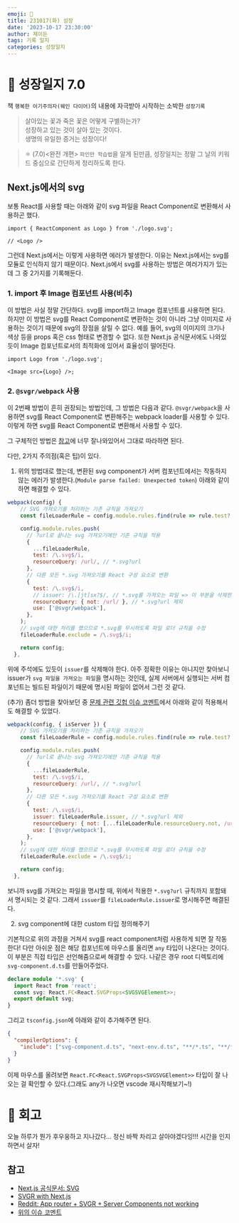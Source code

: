 ```yaml
---
emoji: 🌱
title: 231017(화) 성장
date: '2023-10-17 23:30:00'
author: 제이든
tags: 기록 일지
categories: 성장일지
---
```


# 🚤 성장일지 7.0

책 `행복한 이기주의자(웨인 다이어)`의 내용에 자극받아 시작하는 소박한 `성장기록`

> 살아있는 꽃과 죽은 꽃은 어떻게 구별하는가?<br/>
> 성장하고 있는 것이 살아 있는 것이다.<br/>
> 생명의 유일한 증거는 성장이다!

> ⚛ (7.0)<완전 개편> `파인만 학습법`을 알게 된만큼, 성장일지는 정말 그 날의 키워드 중심으로 간단하게 정리하도록 한다.

## Next.js에서의 svg

보통 React를 사용할 때는 아래와 같이 svg 파일을 React Component로 변환해서 사용하곤 했다.

```tsx
import { ReactComponent as Logo } from './logo.svg';

// <Logo />
```

그런데 Next.js에서는 이렇게 사용하면 에러가 발생한다. 이유는 Next.js에서는 svg를 모듈로 인식하지 않기 때문이다. Next.js에서 svg를 사용하는 방법은 여러가지가 있는데 그 중 2가지를 기록해둔다.

### 1. import 후 Image 컴포넌트 사용(비추)

이 방법은 사실 정말 간단하다. svg를 import하고 Image 컴포넌트를 사용하면 된다. 하지만 이 방법은 svg를 React Component로 변환하는 것이 아니라 그냥 이미지로 사용하는 것이기 때문에 svg의 장점을 살릴 수 없다. 예를 들어, svg의 이미지의 크기나 색상 등을 props 혹은 css 형태로 변경할 수 없다. 또한 Next.js 공식문서에도 나와있듯이 Image 컴포넌트로서의 최적화에 있어서 효율성이 떨어진다.

```tsx
import Logo from './logo.svg';

<Image src={Logo} />;
```

### 2. `@svgr/webpack` 사용

이 2번째 방법이 흔히 권장되는 방법인데, 그 방법은 다음과 같다. `@svgr/webpack`을 사용하면 svg를 React Component로 변환해주는 webpack loader를 사용할 수 있다. 이렇게 하면 svg를 React Component로 변환해서 사용할 수 있다.

그 구체적인 방법은 [참고](https://react-svgr.com/docs/next/)에 너무 잘나와있어서 그대로 따라하면 된다.

다만, 2가지 주의점(혹은 팁)이 있다.

1. 위의 방법대로 했는데, 변환된 svg component가 서버 컴포넌트에서는 작동하지 않는 에러가 발생한다.(`Module parse failed: Unexpected token`) 아래와 같이 하면 해결할 수 있다.

```js
webpack(config) {
    // SVG 가져오기를 처리하는 기존 규칙을 가져오기
    const fileLoaderRule = config.module.rules.find(rule => rule.test?.test?.('.svg'));

    config.module.rules.push(
      // ?url로 끝나는 svg 가져오기에만 기존 규칙을 적용
      {
        ...fileLoaderRule,
        test: /\.svg$/i,
        resourceQuery: /url/, // *.svg?url
      },
      // 다른 모든 *.svg 가져오기를 React 구성 요소로 변환
      {
        test: /\.svg$/i,
        // issuer: /\.[jt]sx?$/, // *.svg를 가져오는 파일 => 이 부분을 삭제한다.
        resourceQuery: { not: /url/ }, // *.svg?url 제외
        use: ['@svgr/webpack'],
      },
    );
    // svg에 대한 처리를 했으므로 *.svg를 무시하도록 파일 로더 규칙을 수정
    fileLoaderRule.exclude = /\.svg$/i;

    return config;
  },
```

위에 주석에도 있듯이 `issuer`를 삭제해야 한다. 아주 정확한 이유는 아니지만 찾아보니 issuer가 `svg 파일을 가져오는 파일`을 명시하는 것인데, 실제 서버에서 실행되는 서버 컴포넌트는 빌드된 파일이기 때문에 명시된 파일이 없어서 그런 것 같다.

(추가) 좀더 방법을 찾아보던 중 [문제 관련 깃헙 이슈 코멘트](https://github.com/vercel/next.js/issues/48177#issuecomment-1557354538)에서 아래와 같이 적용해서도 해결할 수 있었다.

```js
webpack(config, { isServer }) {
    // SVG 가져오기를 처리하는 기존 규칙을 가져오기
    const fileLoaderRule = config.module.rules.find(rule => rule.test?.test?.('.svg'));

    config.module.rules.push(
      // ?url로 끝나는 svg 가져오기에만 기존 규칙을 적용
      {
        ...fileLoaderRule,
        test: /\.svg$/i,
        resourceQuery: /url/, // *.svg?url
      },
      // 다른 모든 *.svg 가져오기를 React 구성 요소로 변환
      {
        test: /\.svg$/i,
        issuer: fileLoaderRule.issuer, // *.svg?url 제외
        resourceQuery: { not: [...fileLoaderRule.resourceQuery.not, /url/] }, // *.svg?url 제외
        use: ['@svgr/webpack'],
      },
    );
    // svg에 대한 처리를 했으므로 *.svg를 무시하도록 파일 로더 규칙을 수정
    fileLoaderRule.exclude = /\.svg$/i;

    return config;
  },
```

보니까 svg를 가져오는 파일을 명시할 때, 위에서 적용한 `*.svg?url` 규칙까지 포함돼서 명시되는 것 같다. 그래서 `issuer`를 `fileLoaderRule.issuer`로 명시해주면 해결된다.

2. svg component에 대한 custom 타입 정의해주기

기본적으로 위의 과정을 거쳐서 svg를 react component처럼 사용하게 되면 잘 작동한다! 다만 아쉬운 점은 해당 컴포넌트에 마우스를 올리면 `any` 타입이 나온다는 것이다. 이 부분은 직접 타입은 선언해줌으로써 해결할 수 있다. 나같은 경우 root 디렉토리에 `svg-component.d.ts`를 만들어주었다.

```ts
declare module '*.svg' {
  import React from 'react';
  const svg: React.FC<React.SVGProps<SVGSVGElement>>;
  export default svg;
}
```

그리고 `tsconfig.json`에 아래와 같이 추가해주면 된다.

```json
{
  "compilerOptions": {
    "include": ["svg-component.d.ts", "next-env.d.ts", "**/*.ts", "**/*.tsx", ".next/types/**/*.ts"]
  }
}
```

이제 마우스를 올려보면 `React.FC<React.SVGProps<SVGSVGElement>>` 타입이 잘 나오는 걸 확인할 수 있다.(그래도 any가 나오면 vscode 재시작해보기~!)

# 📝 회고

오늘 하루가 뭔가 후우웅하고 지나갔다... 정신 바짝 차리고 살아야겠다잉!!! 시간을 인지하면서 살자!

## 참고

- [Next.js 공식문서: SVG](https://nextjs.org/docs/pages/api-reference/components/image#dangerouslyallowsvg)
- [SVGR with Next.js](https://react-svgr.com/docs/next/)
- [Reddit: App router + SVGR + Server Components not working](https://www.reddit.com/r/nextjs/comments/14iip1u/nextjs_1347_app_router_svgr_server_components_not/)
- [위의 이슈 코멘트](https://github.com/vercel/next.js/issues/48177#issuecomment-1557354538)

```toc

```
